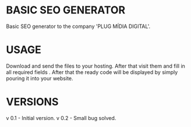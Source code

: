 # BASIC SEO GENERATOR
Basic SEO generator to the company 'PLUG MÍDIA DIGITAL'.

# USAGE
Download and send the files to your hosting. After that visit them and fill in all required fields . After that the ready code will be displayed by simply pouring it into your website.

# VERSIONS

v 0.1 - Initial version.
v 0.2 - Small bug solved.
